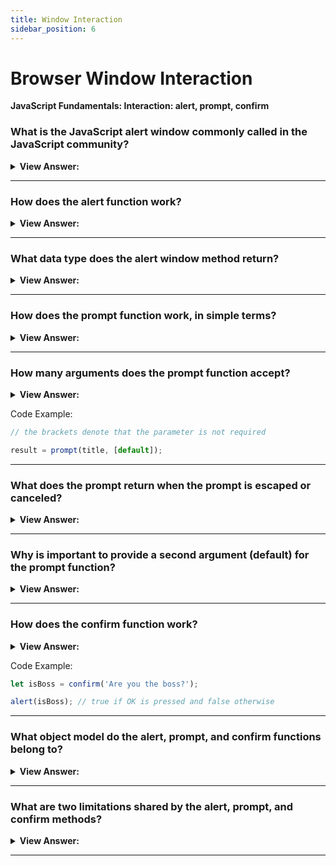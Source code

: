 ```yaml
---
title: Window Interaction
sidebar_position: 6
---
```


# Browser Window Interaction

**JavaScript Fundamentals: Interaction: alert, prompt, confirm**

<head>
  <title>Browser Interaction - Frontend Interview Questions & Answers</title>
  <meta charSet="utf-8" />
</head>

### What is the JavaScript alert window commonly called in the JavaScript community?

<details>
  <summary><strong>View Answer:</strong></summary>
  <div>
  <div><strong>Interview Response:</strong> Modal Window</div>
  </div>
</details>

---

### How does the alert function work?

<details>
  <summary><strong>View Answer:</strong></summary>
  <div>
  <div><strong>Interview Response:</strong> It shows a message and waits for the user to press “OK” and returns a string as a value.</div>
  </div>
</details>

---

### What data type does the alert window method return?

<details>
  <summary><strong>View Answer:</strong></summary>
  <div>
  <div><strong>Interview Response:</strong> Alert returns a string.</div><br />
  <div><strong>Technical Response:</strong> Alert returns a string or an object that is converted into a string and displayed.
  </div>
  </div>
</details>

---

### How does the prompt function work, in simple terms?

<details>
  <summary><strong>View Answer:</strong></summary>
  <div>
  <div><strong>Interview Response:</strong> It shows a window with text and a request for input, then returns a string.</div><br />
  <div><strong>Technical Response:</strong> It shows a modal window with a text message, an input field for the visitor, and the buttons OK/Cancel. The return value of the prompt function is a string value. This should be considered when it is used with numbers.
  </div>
  </div>
</details>

---

### How many arguments does the prompt function accept?

<details>
  <summary><strong>View Answer:</strong></summary>
  <div>
  <div><strong>Interview Response:</strong> Prompt accepts two arguments the title and a default value. The default value is not required and acts as the initial value for the input field.</div>
  </div>
</details>

Code Example:

```js
// the brackets denote that the parameter is not required 

result = prompt(title, [default]);
```

---

### What does the prompt return when the prompt is escaped or canceled?

<details>
  <summary><strong>View Answer:</strong></summary>
  <div>
  <div><strong>Interview Response:</strong> It returns a null value.</div>
  </div>
</details>

---

### Why is important to provide a second argument (default) for the prompt function?

<details>
  <summary><strong>View Answer:</strong></summary>
  <div>
  <div><strong>Interview Response:</strong> To ensure that the browser (internet explorer) does not return undefined.</div><br />
  <div><strong>Technical Response:</strong> There is a chance that the user is using a browser such as Internet Explorer that will return undefined if there is no default. This could have ramifications that could affect the application adversely.
  </div>
  </div>
</details>

---

### How does the confirm function work?

<details>
  <summary><strong>View Answer:</strong></summary>
  <div>
  <div><strong>Interview Response:</strong> Confirm produces a window with a Boolean question of OK and Cancel. Ok returns true and Cancel returns false.</div><br />
  <div><strong>Technical Response:</strong> The function confirm shows a modal window with a question and two buttons: OK and Cancel. The result is true if OK is pressed and false otherwise.
  </div>
  </div>
</details>

Code Example:

```js
let isBoss = confirm('Are you the boss?');

alert(isBoss); // true if OK is pressed and false otherwise
```

---

### What object model do the alert, prompt, and confirm functions belong to?

<details>
  <summary><strong>View Answer:</strong></summary>
  <div>
  <div><strong>Interview Response:</strong> The alert, prompt, and confirm methods belong to the BOM.</div><br />
  <div><strong>Technical Response:</strong> The alert, prompt, and confirm methods belong to the Browser Object Model. It is commonly referred to as the BOM.
  </div>
  </div>
</details>

---

### What are two limitations shared by the alert, prompt, and confirm methods?

<details>
  <summary><strong>View Answer:</strong></summary>
  <div>
  <div><strong>Interview Response:</strong> We have no control over position and look of the modal window.</div><br />
  <div><strong>Technical Response:</strong><br /><br />
    <ol>
      <li>The exact location of the modal window is determined by the browser. Usually, it is in the center.</li>
      <li>The exact look of the window also depends on the browser. We cannot modify it…</li>
      </ol>
  </div>
  </div>
</details>

---

